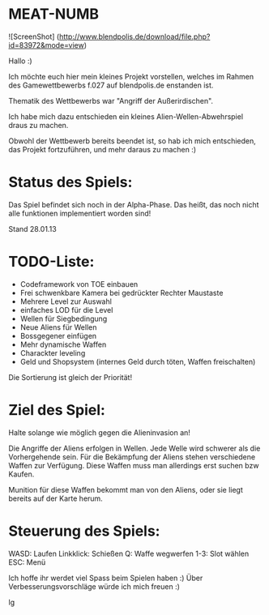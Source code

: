 MEAT-NUMB
=========

![ScreenShot] (http://www.blendpolis.de/download/file.php?id=83972&mode=view)

Hallo :)

Ich möchte euch hier mein kleines Projekt vorstellen, welches im Rahmen des 
Gamewettbewerbs f.027 auf blendpolis.de enstanden ist.

Thematik des Wettbewerbs war "Angriff der Außerirdischen".

Ich habe mich dazu entschieden ein kleines Alien-Wellen-Abwehrspiel draus zu machen.

Obwohl der Wettbewerb bereits beendet ist, so hab ich mich entschieden, das Projekt fortzuführen,
und mehr daraus zu machen :)

Status des Spiels:
==================
Das Spiel befindet sich noch in der Alpha-Phase.
Das heißt, das noch nicht alle funktionen implementiert worden sind!

Stand 28.01.13

TODO-Liste:
===========
- Codeframework von TOE einbauen
- Frei schwenkbare Kamera bei gedrückter Rechter Maustaste
- Mehrere Level zur Auswahl
- einfaches LOD für die Level
- Wellen für Siegbedingung
- Neue Aliens für Wellen
- Bossgegener einfügen
- Mehr dynamische Waffen
- Charackter leveling
- Geld und Shopsystem (internes Geld durch töten, Waffen freischalten)

Die Sortierung ist gleich der Priorität!


Ziel des Spiel:
===============
Halte solange wie möglich gegen die Alieninvasion an!

Die Angriffe der Aliens erfolgen in Wellen. Jede Welle wird schwerer als die Vorhergehende sein.
Für die Bekämpfung der Aliens stehen verschiedene Waffen zur Verfügung.
Diese Waffen muss man allerdings erst suchen bzw Kaufen.

Munition für diese Waffen bekommt man von den Aliens, oder sie liegt bereits auf der Karte herum.

Steuerung des Spiels:
=====================
WASD: Laufen
Linkklick: Schießen
Q: Waffe wegwerfen
1-3: Slot wählen
ESC: Menü

Ich hoffe ihr werdet viel Spass beim Spielen haben :)
Über Verbesserungsvorschläge würde ich mich freuen :)

lg
